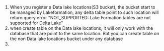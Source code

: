 1. When you register a Data lake locations(S3 bucket), the bucket start to be managed by Lakeformation,  any delta table point to such location will return query error "NOT_SUPPORTED: Lake Formation tables are not supported for Delta Lake"
2. when create table on the Data lake locations, it will only work with the database that are point to the same location. But you can create table on the non Data lake locations bucket under any database
3. 
